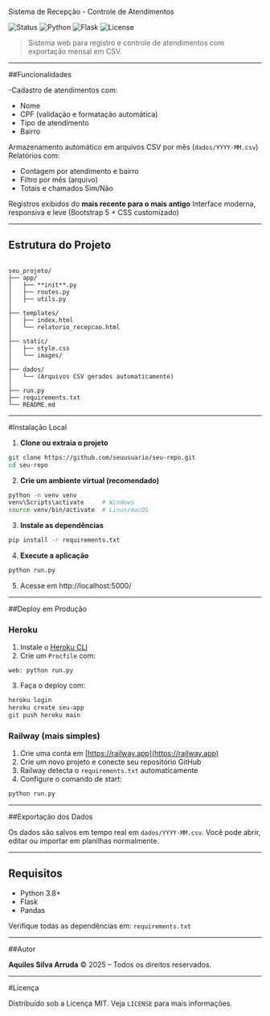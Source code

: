 Sistema de Recepção - Controle de Atendimentos

![Status](https://img.shields.io/badge/status-em%20desenvolvimento-yellow)
![Python](https://img.shields.io/badge/Python-3.8%2B-blue)
![Flask](https://img.shields.io/badge/Flask-2.x-lightgrey)
![License](https://img.shields.io/badge/Licença-MIT-green)

> Sistema web para registro e controle de atendimentos com exportação mensal em CSV.

---

##Funcionalidades

-Cadastro de atendimentos com:
  - Nome
  - CPF (validação e formatação automática)
  - Tipo de atendimento
  - Bairro

 Armazenamento automático em arquivos CSV por mês (`dados/YYYY-MM.csv`)
 Relatórios com:
  - Contagem por atendimento e bairro
  - Filtro por mês (arquivo)
  - Totais e chamados Sim/Não

 Registros exibidos do **mais recente para o mais antigo**
 Interface moderna, responsiva e leve (Bootstrap 5 + CSS customizado)

---

## Estrutura do Projeto

```

seu_projeto/
├── app/
│   ├── **init**.py
│   ├── routes.py
│   ├── utils.py
│
├── templates/
│   ├── index.html
│   └── relatorio_recepcao.html
│
├── static/
│   ├── style.css
│   └── images/
│
├── dados/
│   └── (Arquivos CSV gerados automaticamente)
│
├── run.py
├── requirements.txt
└── README.md

````

---

#Instalação Local

1. **Clone ou extraia o projeto**

```bash
git clone https://github.com/seuusuario/seu-repo.git
cd seu-repo
````

2. **Crie um ambiente virtual (recomendado)**

```bash
python -m venv venv
venv\Scripts\activate     # Windows
source venv/bin/activate  # Linux/macOS
```

3. **Instale as dependências**

```bash
pip install -r requirements.txt
```

4. **Execute a aplicação**

```bash
python run.py
```

5. Acesse em http://localhost:5000/

---

##Deploy em Produção

### Heroku

1. Instale o [Heroku CLI](https://devcenter.heroku.com/articles/heroku-cli)
2. Crie um `Procfile` com:

```
web: python run.py
```

3. Faça o deploy com:

```bash
heroku login
heroku create seu-app
git push heroku main
```

### Railway (mais simples)

1. Crie uma conta em [https://railway.app](https://railway.app)
2. Crie um novo projeto e conecte seu repositório GitHub
3. Railway detecta o `requirements.txt` automaticamente
4. Configure o comando de start:

```bash
python run.py
```

---

##Exportação dos Dados

Os dados são salvos em tempo real em `dados/YYYY-MM.csv`.
Você pode abrir, editar ou importar em planilhas normalmente.

---

## Requisitos

* Python 3.8+
* Flask
* Pandas

Verifique todas as dependências em: `requirements.txt`

---

##Autor

**Aquiles Silva Arruda**
© 2025 – Todos os direitos reservados.

---

#Licença

Distribuído sob a Licença MIT. Veja `LICENSE` para mais informações.

```
